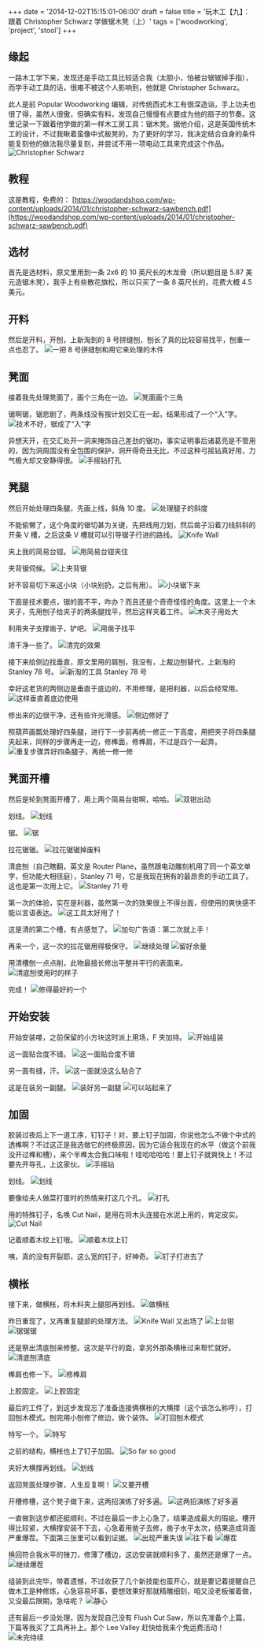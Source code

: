 +++
date = '2014-12-02T15:15:01-06:00'
draft = false
title = '玩木工【九】：跟着 Christopher Schwarz 学做锯木凳（上）'
tags = ['woodworking', 'project', 'stool']
+++

## 缘起
一路木工学下来，发现还是手动工具比较适合我（太胆小，怕被台锯锯掉手指），而学手动工具的话，很难不被这个人影响到，他就是 Christopher Schwarz。

此人是前 Popular Woodworking 编辑，对传统西式木工有很深造诣，手上功夫也很了得，虽然人很傲，但确实有料，发现自己慢慢有点要成为他的扇子的节奏。这里记录一下跟着他学做的第一样木工房工具：锯木凳。据他介绍，这是英国传统木工的设计，不过我瞅着蛮像中式板凳的，为了更好的学习，我决定结合自身的条件能复刻他的做法我尽量复刻，并尝试不用一项电动工具来完成这个作品。
![Christopher Schwarz](01.jpg 'Christopher Schwarz')

## 教程
这是教程，免费的：
[https://woodandshop.com/wp-content/uploads/2014/01/christopher-schwarz-sawbench.pdf](https://woodandshop.com/wp-content/uploads/2014/01/christopher-schwarz-sawbench.pdf)

## 选材
首先是选材料，原文里用到一条 2x6 的 10 英尺长的木龙骨（所以题目是 5.87 美元造锯木凳），我手上有些散花旗松，所以只买了一条 8 英尺长的，花费大概 4.5 美元。

## 开料
然后是开料，开刨，上新淘到的 8 号拼缝刨，刨长了真的比较容易找平，刨重一点也忍了。
![一把 8 号拼缝刨和用它来处理的木件](02.jpg '使用 8 号长刨，因为参考面比较长，找平效率大大提高')

## 凳面
接着我先处理凳面了，画个三角在一边。
![凳面画个三角](03.jpg '凳面画个三角')

锯啊锯，锯悲剧了，两条线没有按计划交汇在一起，结果形成了一个“入”字。
![技术不好，锯成了“入”字](04.jpg '技术不好，锯成了“入”字')

异想天开，在交汇处开一洞来掩饰自己差劲的锯功，事实证明事后诸葛亮是不管用的，因为洞周围没有全包围的保护，洞开得奇丑无比，不过这种弓摇钻真好用，力气极大却又安静得很。
![手摇钻打孔](05.jpg '手摇钻打孔')

## 凳腿
然后开始处理四条腿，先画上线，斜角 10 度。
![处理腿子的斜度](06.jpg '处理腿子的斜度')

不能偷懒了，这个角度的锯切甚为关键，先把线用刀划，然后凿子沿着刀线斜斜的开条 V 槽，之后这条 V 槽就可以引导锯子行进的路线。
![Knife Wall](07.jpg 'Knife Wall')

夹上我的简易台钳。
![用简易台钳夹住](08.jpg '用简易台钳夹住')

夹背锯伺候。
![上夹背锯](09.jpg '上夹背锯')

好不容易切下来这小块（小块别扔，之后有用）。
![小块锯下来](10.jpg '小块锯下来')

下面是技术要点，锯的面不平，咋办？而且还是个奇奇怪怪的角度。这里上一个木夹子，先用刨子给夹子的两条腿找平，然后这样夹着工件。
![木夹子用处大](11.jpg '再次证明木夹子用途广泛')

利用夹子支撑凿子，铲吧。
![用凿子找平](12.jpg '用凿子找平')

清干净一些了。
![清完的效果](13.jpg '清完的效果')

接下来给侧边找垂直，原文里用的肩刨，我没有，上裁边刨替代，上新淘的 Stanley 78 号。
![新淘的工具 Stanley 78 号](14.jpg '新淘的工具 Stanley 78 号')

幸好这老货的两侧边是垂直于底边的，不用修理，是把利器，以后会经常用。
![这样垂直着底边使用](15.jpg '这样垂直着底边使用')

修出来的边很干净，还有些许光滑感。
![侧边修好了](16.jpg '侧边修好了')

照葫芦画瓢处理好四条腿，进行下一步前再统一修正一下高度，用把夹子将四条腿夹起来，同样的步骤再走一边，修榫面，修榫肩，不过是四个一起弄。
![重复步骤弄好四条腿子，再统一修一修](17.jpg '重复步骤弄好四条腿子，再统一修一修')

## 凳面开槽
然后是轮到凳面开槽了，用上两个简易台钳啊，哈哈。
![双钳出动](18.jpg '双钳出动')

划线。
![划线](19.jpg '划线')

锯。
![锯](20.jpg '锯')

拉花锯锯。
![拉花锯锯掉废料](21.jpg '拉花锯锯掉废料')

清底刨（自己瞎翻，英文是 Router Plane，虽然跟电动雕刻机用了同一个英文单字，但功能大相径庭），Stanley 71 号，它是我现在拥有的最昂贵的手动工具了。这也是第一次用上它。
![Stanley 71 号](22.jpg 'Stanley 71 号')

第一次的体验，实在是利器，虽然第一次的效果很上不得台面，但使用的爽快感不能以言语表达。
![这工具太好用了！](23.jpg '这工具太好用了！')

这是清的第二个槽，有点感觉了。
![加句广告语：第二次就上手！](24.jpg '加句广告语：第二次就上手！')

再来一个，这一次的拉花锯用得极保守。
![继续处理](25.jpg '继续处理')
![留好余量](26.jpg '留好余量')

用清槽刨一点点削，此物最擅长修出平整并平行的表面来。
![清底刨使用时的样子](27.jpg '使用时是这个样子的，刀突出底部，一下下削平底面')

完成！
![修得最好的一个](28.jpg '修得最好的一个')

## 开始安装
开始安装喽，之前保留的小方块这时派上用场，F 夹加持。
![开始组装](29.jpg '开始组装')

这一面贴合度不错。
![这一面贴合度不错](30.jpg '这一面贴合度不错')

另一面有缝，汗。
![这一面就没这么贴合了](31.jpg '这一面就没这么贴合了')

这是在装另一副腿。
![装好另一副腿](32.jpg '装好另一副腿')
![可以站起来了](33.jpg '可以站起来了')

## 加固
胶装过夜后上下一道工序，钉钉子！对，要上钉子加固，你说他怎么不做个中式的透榫啊？不过这正是我选做它的终极原因，因为它适合我现在的水平（做这个前我没开过榫和槽），来个半榫太合我口味啦！哇哈哈哈哈！要上钉子就爽快上！不过要先开导孔，上这家伙。
![手摇钻](34.jpg '手摇钻')

划线。
![划线](35.jpg '划线')

要像给夫人做菜打蛋时的热情来打这几个孔。
![打孔](36.jpg '打孔')

用的特殊钉子，名唤 Cut Nail，是用在将木头连接在水泥上用的，肯定皮实。
![Cut Nail](37.jpg 'Cut Nail')

记着顺着木纹上钉哦。
![顺着木纹上钉](38.jpg '顺着木纹上钉')

咦，真的没有开裂耶，这么宽的钉子，好神奇。
![钉子打进去了](39.jpg '钉子打进去了')

## 横枨
接下来，做横枨，将木料夹上腿部再划线。
![做横枨](40.jpg '做横枨')

昨日重现了，又再重复腿部的处理方法。
![Knife Wall 又出场了](41.jpg 'Knife Wall 又出场了')
![上台钳](42.jpg '上台钳')
![锯锯锯](43.jpg '锯锯锯')

还是祭出清底刨来修整。这次是平行的面，拿另外那条横枨过来帮忙就好。
![清底刨清底](44.jpg '清底刨清底')

榫肩也修一下。
![修榫肩](45.jpg '修榫肩')

上胶固定。
![上胶固定](46.jpg '上胶固定')

最后的工件了，到这步发现忘了准备连接俩横枨的大横撑（这个该怎么称呼），打回刨木模式。刨完用小刨修了修边，做个装饰。
![打回刨木模式](47.jpg '打回刨木模式')

特写一个。
![特写](48.jpg '特写')

之前的结构，横枨也上了钉子加固。
![So far so good](49.jpg 'So far so good')

夹好大横撑再划线。
![划线](50.jpg '划线')

返回凳面处理步骤，人生反复啊！
![又要开槽](51.jpg '又要开槽')

开槽修槽，这个凳子做下来，这两招演练了好多遍。
![这两招演练了好多遍](52.jpg '这两招演练了好多遍')

一直做到这步都还挺顺利，不过在最后一步上心急了，结果造成最大的瑕疵。槽开得比较紧，大横撑安装不下去，心急着用凿子去修，凿子水平太次，结果造成背面严重爆茬。下面第三张里可以看到证据。
![出现严重失误](53.jpg '出现严重失误')
![往下看](54.jpg '往下看')
![爆茬](55.jpg '爆茬')

换回符合我水平的锉刀，修薄了槽边，这边安装就顺利多了，虽然还是爆了一点。
![继续爆茬](56.jpg '继续爆茬')

组装到此完毕，带着遗憾，不过收获了几个新技能也蛮开心，就是要记着提醒自己做木工是种修炼，心急容易坏事，要想效果好那就精雕细刻，咱又没老板催着做，又没最后限期，急啥呢？
![静心](57.jpg '静心')

还有最后一步没处理，因为发现自己没有 Flush Cut Saw，所以先准备个上篇，下篇等我买了工具再补上。那个 Lee Valley 赶快给我来个免运费活动！
![未完待续](58.jpg '未完待续')
